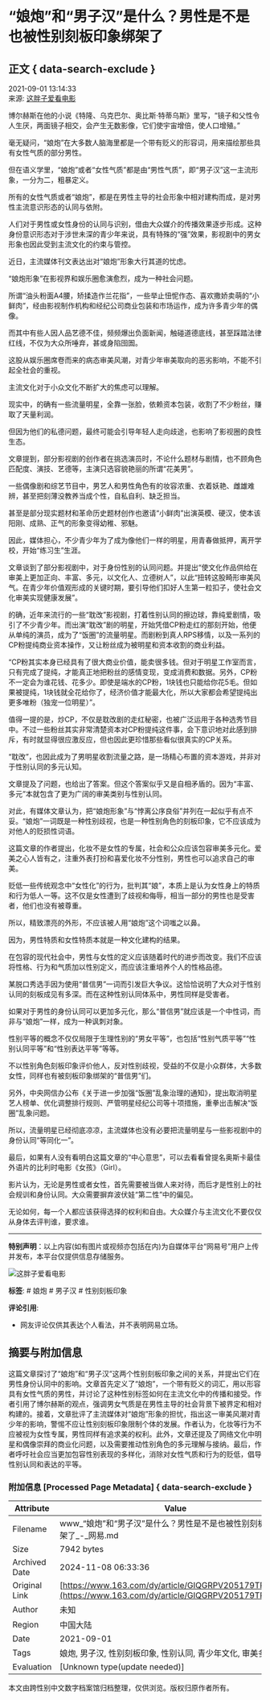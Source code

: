 # “娘炮”和“男子汉”是什么？男性是不是也被性别刻板印象绑架了

## 正文 { data-search-exclude }


2021-09-01 13:14:33  
来源: [这胖子爱看电影](https://www.163.com/dy/media/T1469418979939.html)  

博尔赫斯在他的小说《特隆、乌克巴尔、奥比斯·特蒂乌斯》里写，“镜子和父性令人生厌，两面镜子相交，会产生无数影像，它们使宇宙增倍，使人口增殖。”

毫无疑问，“娘炮”在大多数人脑海里都是一个带有贬义的形容词，用来描绘那些具有女性气质的部分男性。

但在语义学里，“娘炮”或者“女性气质”都是由“男性气质”，即“男子汉”这一主流形象，一分为二，粗暴定义。

所有的女性气质或者“娘炮”，都是在男性主导的社会形象中相对建构而成，是对男性主流意识形态的认同与依附。

人们对于男性或女性身份的认同与识别，借由大众媒介的传播效果逐步形成。这种身份意识形态对于涉世未深的青少年来说，具有特殊的“强”效果，影视剧中的男女形象也因此受到主流文化的约束与管控。

近日，主流媒体刊文表达出对“娘炮”形象大行其道的忧虑。

“娘炮形象”在影视界和娱乐圈愈演愈烈，成为一种社会问题。

所谓“油头粉面A4腰，矫揉造作兰花指”，一些举止忸怩作态、喜欢撒娇卖萌的“小鲜肉”，经由影视制作机构和经纪公司商业包装和市场运作，成为许多青少年的偶像。

而其中有些人因人品艺德不佳，频频爆出负面新闻，触碰道德底线，甚至踩踏法律红线，不仅为大众所唾弃，甚或身陷囹圄。

这股从娱乐圈席卷而来的病态审美风潮，对青少年审美取向的恶劣影响，不能不引起全社会的重视。

主流文化对于小众文化不断扩大的焦虑可以理解。

现实中，的确有一些流量明星，全靠一张脸，依赖资本包装，收割了不少粉丝，赚取了天量利润。

但因为他们的私德问题，最终可能会引导年轻人走向歧途，也影响了影视圈的良性生态。

文章提到，部分影视剧的创作者在挑选演员时，不论什么题材与剧情，也不顾角色匹配度、演技、艺德等，主演只选容貌艳丽的所谓“花美男”。

一些偶像剧和综艺节目中，男艺人和男性角色有的妆容浓重、衣着妖艳、雌雄难辨，甚至把刻薄没教养当成个性，自私自利、缺乏担当。

甚至是部分现实题材和革命历史题材创作也邀请“小鲜肉”出演英模、硬汉，使本该阳刚、成熟、正气的形象变得幼稚、邪魅。

因此，媒体担心，不少青少年为了成为像他们一样的明星，用青春做抵押，离开学校，开始“练习生”生涯。

文章谈到了部分影视剧中，对于身份性别的认同问题。并提出“使文化作品供给在审美上更加正向、丰富、多元，以文化人、立德树人”，以此“扭转这股畸形审美风气。在青少年价值观形成的关键时期，要引导他们扣好人生第一粒扣子，使社会文化审美实现健康发展”。

的确，近年来流行的一些“耽改”影视剧，打着性别认同的擦边球，靠纯爱剧情，吸引了不少青少年。而出演“耽改”剧的明星，开始凭借CP粉走红的那刻开始，他便从单纯的演员，成为了“饭圈”的流量明星。而剧粉到真人RPS移情，以及一系列的CP粉提纯商业资本操作，又让粉丝成为被明星和资本收割的商业利益。

“CP粉其实本身已经具有了很大商业价值，能卖很多钱。但对于明星工作室而言，只有完成了提纯，才能真正地把粉丝的感情变现，变成消费和数据。另外，CP粉不一定会为谁花钱、花多少。即使是端水的CP粉，1块钱也只能给你花5毛。但如果被提纯，1块钱就全花给你了，经济价值才能最大化，所以大家都会希望提纯出更多唯粉（独宠一位明星）”。

值得一提的是，炒CP，不仅是耽改剧的走红秘密，也被广泛运用于各种选秀节目中。不过一些粉丝其实非常清楚资本对CP粉提纯这件事，会下意识地对此感到排斥，有时就显得很应激反应，但也因此更珍惜那些看似很真实的CP关系。

“耽改”，也因此成为了男明星收割流量之路，是一场精心布置的资本游戏，并非对于性别认同的多元认知。

文章提及了问题，也给出了答案。但这个答案似乎又是自相矛盾的。因为“丰富、多元”本就包含了更为广阔的审美类别与性别认同。

对此，有媒体文章认为，把“娘炮形象”与“悖离公序良俗”并列在一起似乎有点不妥。“娘炮”一词既是一种性别歧视，也是一种性别角色的刻板印象，它不应该成为对他人的贬损性词语。

这篇文章的作者提出，化妆不是女性的专属，社会和公众应该包容审美多元化。爱美之心人皆有之，注重外表打扮和喜爱化妆不分性别，男性也可以追求自己的审美。

贬低一些传统观念中“女性化”的行为，批判其“娘”，本质上是认为女性身上的特质和行为低人一等。这不仅是女性遭到了歧视和侮辱，相当一部分的男性也是受害者，他们也没有被尊重。

所以，精致漂亮的外形，不应该被人用“娘炮”这个词嗤之以鼻。

因为，男性特质和女性特质本就是一种文化建构的结果。

在包容的现代社会中，男性与女性的定义应该随着时代的进步而改变。我们不应该将性格、行为和气质加以性别定义，而应该注重培养个人的性格品德。

某脱口秀选手因为使用“普信男”一词而引发巨大争议。这恰恰说明了大众对于性别认同的刻板成见有多深。而在这种性别认同体系中，男性同样是受害者。

如果对于男性的身份认同可以更加多元化，那么“普信男”就应该是一个中性词，而非与“娘炮”一样，成为一种讽刺对象。

性别平等的概念不仅仅局限于生理性别的“男女平等”，也包括“性别气质平等”“性别认同平等”和“性别表达平等”等等。

不以性别角色刻板印象评价他人，反对性别歧视，受益的不仅是小众群体，大多数女性，同样也有被刻板印象绑架的“普信男”们。

另外，中央网信办公布《关于进一步加强“饭圈”乱象治理的通知》，提出取消明星艺人榜单、优化调整排行规则、严管明星经纪公司等十项措施，重拳出击解决“饭圈”乱象问题。

所以，流量明星已经彻底凉凉，主流媒体也没有必要把流量明星与一些影视剧中的身份认同“等同化一”。

最后，如果有人没有看明白这篇文章的“中心意思”，可以去看看曾提名奥斯卡最佳外语片的比利时电影《女孩》（Girl）。

影片认为，无论是男性或者女性，首先需要被当做人来对待，而后才是性别上的社会规训和身份认同。大众需要摒弃波伏娃“第二性”中的偏见。

无论如何，每一个人都应该获得选择的权利和自由。大众媒介与主流文化不要仅仅从身体去评判谁，要求谁。

---

**特别声明**：以上内容(如有图片或视频亦包括在内)为自媒体平台“网易号”用户上传并发布，本平台仅提供信息存储服务。

![这胖子爱看电影](https://nimg.ws.126.net/?url=http://dingyue.ws.126.net/6x1TYTShqpYLyPC2fiF2bBs1qOzXIV1NLTYNjXI1lBdLc1469418978306.jpg&thumbnail=160y160&quality=80&type=jpg)

**标签**: # 娘炮 # 男子汉 # 性别刻板印象

**评论引用**: 
- 网友评论仅供其表达个人看法，并不表明网易立场。


## 摘要与附加信息

<!-- tcd_abstract -->
这篇文章探讨了“娘炮”和“男子汉”这两个性别刻板印象之间的关系，并提出它们在男性身份认同中的影响。文章首先定义了“娘炮”，一个带有贬义的词汇，用以形容具有女性气质的男性，并讨论了这种性别标签如何在主流文化中的传播和接受。作者引用了博尔赫斯的观点，强调男女气质是在男性主导的社会背景下被界定和相对构建的。接着，文章批评了主流媒体对“娘炮”形象的担忧，指出这一审美风潮对青少年的影响，警惕不应让性别刻板印象限制个体的发展。作者认为，化妆等行为不应被视为女性专属，男性同样有追求美的权利。此外，文章还提及了网络文化中明星和偶像崇拜的商业化问题，以及需要推动性别角色的多元理解与接纳。最后，作者呼吁社会应当更加包容性别表现的多样化，消除对女性气质和行为的贬低，倡导性别认同和表达的平等。
<!-- tcd_abstract_end -->

### 附加信息 [Processed Page Metadata] { data-search-exclude }

| Attribute       | Value                                  |
|-----------------|----------------------------------------|
| Filename        | www_“娘炮”和“男子汉”是什么？男性是不是也被性别刻板印象绑架了_-_网易.md                             |
| Size            | 7942 bytes                           |
| Archived Date   | 2024-11-08 06:33:36                             |
| Original Link   | [https://www.163.com/dy/article/GIQGRPV205179TRJ.html](https://www.163.com/dy/article/GIQGRPV205179TRJ.html)                       |
| Author          | 未知                               |
| Region          | 中国大陆                               |
| Date            | 2021-09-01                                 |
| Tags            | 娘炮, 男子汉, 性别刻板印象, 性别认同, 青少年文化, 审美多元                                 |
| Evaluation            | [Unknown type(update needed)]                                 |
<!-- tcd_table_end -->

本文由跨性别中文数字档案馆归档整理，仅供浏览。版权归原作者所有。
